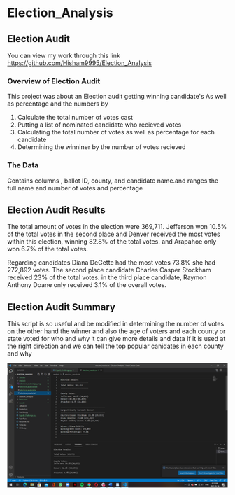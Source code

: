 # Election_Analysis

## Election Audit 
You can view my work through this link https://github.com/Hisham9995/Election_Analysis

### Overview of Election Audit
This project was about an Election audit getting winning candidate's  As well as percentage and the numbers by
1. Calculate the total number of votes cast 
2. Putting a list of nominated candidate who recieved votes  
3. Calculating the total number of votes as well as percentage for each candidate
4. Determining  the winniner by the number of votes recieved  

### The Data
Contains columns , ballot ID, county, and candidate name.and ranges the full name and number of votes and percentage 

## Election Audit Results
The total amount of votes in the election  were 369,711. Jefferson won 10.5% of the total votes  in the second place  and Denver received the most votes within this election, winning 82.8% of the total votes. and  Arapahoe only won 6.7% of the total votes.

Regarding candidates  Diana DeGette had the most votes 73.8% she had   272,892 votes. The second place candidate Charles Casper Stockham  received 23% of the total votes. in the third place candidate, Raymon Anthony Doane  only received 3.1% of the overall votes. 

## Election Audit Summary
This script is so useful and be modified in determining the number of votes  on the other hand the winner and also the age of voters and each county or state voted for who and why
 it can give more details and data  If it is used at the right direction  and we can tell the top popular canidates in each county and why



  ![](analysis/election_results.png)
